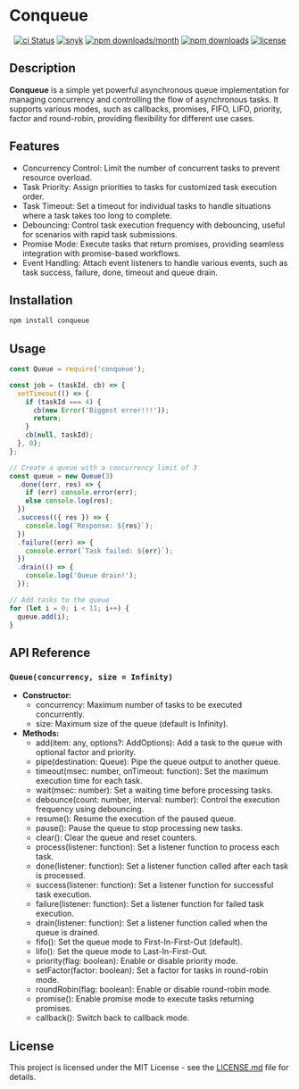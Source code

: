 # Conqueue

<div align="center">

[![ci Status](https://github.com/timursevimli/conqueue/workflows/Testing%20CI/badge.svg)](https://github.com/timursevimli/conqueue/actions?query=workflow%3A%22Testing+CI%22+branch%3Amaster)
[![snyk](https://snyk.io/test/github/timursevimli/conqueue/badge.svg)](https://snyk.io/test/github/timursevimli/conqueue)
[![npm downloads/month](https://img.shields.io/npm/dm/conqueue.svg)](https://www.npmjs.com/package/conqueue)
[![npm downloads](https://img.shields.io/npm/dt/conqueue.svg)](https://www.npmjs.com/package/conqueue)
[![license](https://img.shields.io/badge/license-MIT-blue.svg)](https://github.com/timursevimli/conqueue/blob/master/LICENSE)

</div>

## Description

**Conqueue** is a simple yet powerful asynchronous queue implementation for managing concurrency and controlling the flow of asynchronous tasks. It supports various modes, such as callbacks, promises, FIFO, LIFO, priority, factor and round-robin, providing flexibility for different use cases.

## Features

- Concurrency Control: Limit the number of concurrent tasks to prevent resource overload.
- Task Priority: Assign priorities to tasks for customized task execution order.
- Task Timeout: Set a timeout for individual tasks to handle situations where a task takes too long to complete.
- Debouncing: Control task execution frequency with debouncing, useful for scenarios with rapid task submissions.
- Promise Mode: Execute tasks that return promises, providing seamless integration with promise-based workflows.
- Event Handling: Attach event listeners to handle various events, such as task success, failure, done, timeout and queue drain.

## Installation

```bash
npm install conqueue
```

## Usage

```javascript
const Queue = require('conqueue');

const job = (taskId, cb) => {
  setTimeout(() => {
    if (taskId === 4) {
      cb(new Error('Biggest error!!!'));
      return;
    }
    cb(null, taskId);
  }, 0);
};

// Create a queue with a concurrency limit of 3
const queue = new Queue(3)
  .done((err, res) => {
    if (err) console.error(err);
    else console.log(res);
  })
  .success(({ res }) => {
    console.log(`Response: ${res}`);
  })
  .failure((err) => {
    console.error(`Task failed: ${err}`);
  })
  .drain(() => {
    console.log('Queue drain!');
  });

// Add tasks to the queue
for (let i = 0; i < 11; i++) {
  queue.add(i);
}
```

## API Reference

### `Queue(concurrency, size = Infinity)`

- **Constructor:**
  - concurrency: Maximum number of tasks to be executed concurrently.
  - size: Maximum size of the queue (default is Infinity).
- **Methods:**
  - add(item: any, options?: AddOptions): Add a task to the queue with optional factor and priority.
  - pipe(destination: Queue): Pipe the queue output to another queue.
  - timeout(msec: number, onTimeout: function): Set the maximum execution time for each task.
  - wait(msec: number): Set a waiting time before processing tasks.
  - debounce(count: number, interval: number): Control the execution frequency using debouncing.
  - resume(): Resume the execution of the paused queue.
  - pause(): Pause the queue to stop processing new tasks.
  - clear(): Clear the queue and reset counters.
  - process(listener: function): Set a listener function to process each task.
  - done(listener: function): Set a listener function called after each task is processed.
  - success(listener: function): Set a listener function for successful task execution.
  - failure(listener: function): Set a listener function for failed task execution.
  - drain(listener: function): Set a listener function called when the queue is drained.
  - fifo(): Set the queue mode to First-In-First-Out (default).
  - lifo(): Set the queue mode to Last-In-First-Out.
  - priority(flag: boolean): Enable or disable priority mode.
  - setFactor(factor: boolean): Set a factor for tasks in round-robin mode.
  - roundRobin(flag: boolean): Enable or disable round-robin mode.
  - promise(): Enable promise mode to execute tasks returning promises.
  - callback(): Switch back to callback mode.

## License

This project is licensed under the MIT License - see the [LICENSE.md](./LICENSE) file for details.
